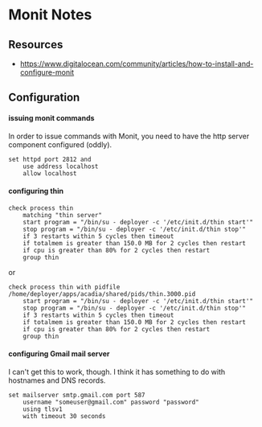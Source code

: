 # Monit Notes

## Resources

* https://www.digitalocean.com/community/articles/how-to-install-and-configure-monit

## Configuration

#### issuing monit commands

In order to issue commands with Monit, you need to have the http server component configured (oddly).

	set httpd port 2812 and
		use address localhost
		allow localhost

#### configuring thin

    check process thin
	    matching "thin server"
	    start program = "/bin/su - deployer -c '/etc/init.d/thin start'"
	    stop program = "/bin/su - deployer -c '/etc/init.d/thin stop'"
	    if 3 restarts within 5 cycles then timeout
	    if totalmem is greater than 150.0 MB for 2 cycles then restart
	    if cpu is greater than 80% for 2 cycles then restart
	    group thin

or

    check process thin with pidfile /home/deployer/apps/acadia/shared/pids/thin.3000.pid
        start program = "/bin/su - deployer -c '/etc/init.d/thin start'"
        stop program = "/bin/su - deployer -c '/etc/init.d/thin stop'"
        if 3 restarts within 5 cycles then timeout
        if totalmem is greater than 150.0 MB for 2 cycles then restart
        if cpu is greater than 80% for 2 cycles then restart
        group thin


#### configuring Gmail mail server

I can't get this to work, though.  I think it has something to do with hostnames and DNS records.

    set mailserver smtp.gmail.com port 587
        username "someuser@gmail.com" password "password"
        using tlsv1
        with timeout 30 seconds
